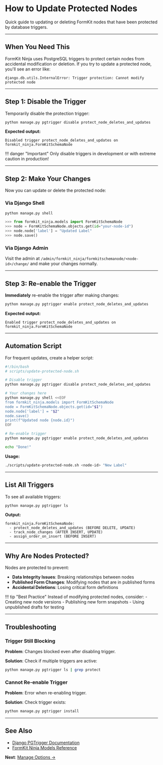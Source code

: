 # How to Update Protected Nodes

Quick guide to updating or deleting FormKit nodes that have been protected by database triggers.

---

## When You Need This

FormKit Ninja uses PostgreSQL triggers to protect certain nodes from accidental modification or deletion. If you try to update a protected node, you'll see an error like:

```
django.db.utils.InternalError: Trigger protection: Cannot modify protected node
```

---

## Step 1: Disable the Trigger

Temporarily disable the protection trigger:

```bash
python manage.py pgtrigger disable protect_node_deletes_and_updates
```

**Expected output:**
```
Disabled trigger protect_node_deletes_and_updates on formkit_ninja.FormKitSchemaNode
```

!!! danger "Important"
    Only disable triggers in development or with extreme caution in production!

---

## Step 2: Make Your Changes

Now you can update or delete the protected node:

### Via Django Shell

```python
python manage.py shell
```

```python
>>> from formkit_ninja.models import FormKitSchemaNode
>>> node = FormKitSchemaNode.objects.get(id="your-node-id")
>>> node.node['label'] = "Updated Label"
>>> node.save()
```

### Via Django Admin

Visit the admin at `/admin/formkit_ninja/formkitschemanode/<node-id>/change/` and make your changes normally.

---

## Step 3: Re-enable the Trigger

**Immediately** re-enable the trigger after making changes:

```bash
python manage.py pgtrigger enable protect_node_deletes_and_updates
```

**Expected output:**
```
Enabled trigger protect_node_deletes_and_updates on formkit_ninja.FormKitSchemaNode
```

---

## Automation Script

For frequent updates, create a helper script:

```bash
#!/bin/bash
# scripts/update-protected-node.sh

# Disable trigger
python manage.py pgtrigger disable protect_node_deletes_and_updates

# Your changes here
python manage.py shell <<EOF
from formkit_ninja.models import FormKitSchemaNode
node = FormKitSchemaNode.objects.get(id="$1")
node.node['label'] = "$2"
node.save()
print(f"Updated node {node.id}")
EOF

# Re-enable trigger
python manage.py pgtrigger enable protect_node_deletes_and_updates

echo "Done!"
```

**Usage:**
```bash
./scripts/update-protected-node.sh <node-id> "New Label"
```

---

## List All Triggers

To see all available triggers:

```bash
python manage.py pgtrigger ls
```

**Output:**
```
formkit_ninja.FormKitSchemaNode:
  - protect_node_deletes_and_updates (BEFORE DELETE, UPDATE)
  - track_node_changes (AFTER INSERT, UPDATE)
  - assign_order_on_insert (BEFORE INSERT)
```

---

## Why Are Nodes Protected?

Nodes are protected to prevent:

- **Data Integrity Issues**: Breaking relationships between nodes
- **Published Form Changes**: Modifying nodes that are in published forms
- **Accidental Deletions**: Losing critical form definitions

!!! tip "Best Practice"
    Instead of modifying protected nodes, consider:
    - Creating new node versions
    - Publishing new form snapshots
    - Using unpublished drafts for testing

---

## Troubleshooting

### Trigger Still Blocking

**Problem**: Changes blocked even after disabling trigger.

**Solution**: Check if multiple triggers are active:
```bash
python manage.py pgtrigger ls | grep protect
```

### Cannot Re-enable Trigger

**Problem**: Error when re-enabling trigger.

**Solution**: Check trigger exists:
```bash
python manage.py pgtrigger install
```

---

## See Also

- [Django PGTrigger Documentation](https://django-pgtrigger.readthedocs.io/)
- [FormKit Ninja Models Reference](../reference/models.md)

**Next**: [Manage Options →](manage-options.md)

